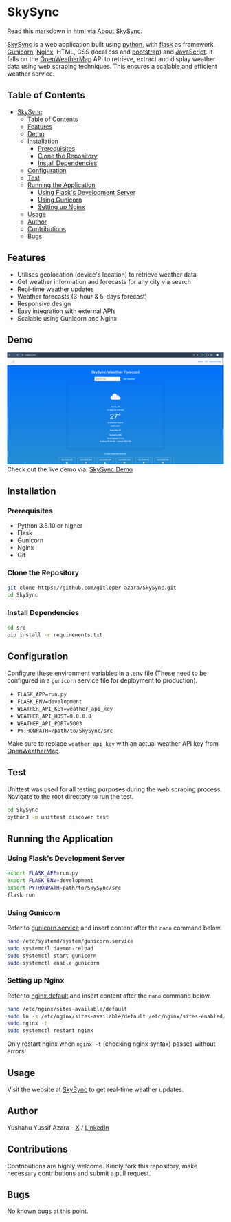 # SkySync
Read this markdown in html via [About SkySync](https://skysync-steel.vercel.app/about).

[SkySync](https://skysync-steel.vercel.app/) is a web application built using [python](https://www.python.org), with [flask](https://flask.palletsprojects.com/en/3.0.x/) as framework, [Gunicorn](https://gunicorn.org/), [Nginx](https://nginx.org/en/), HTML, CSS (local css and [bootstrap](https://getbootstrap.com/)) and [JavaScript](https://www.javascript.com/). It falls on the [OpenWeatherMap](https://openweathermap.org) API to retrieve, extract and display weather data using web scraping techniques. This ensures a scalable and efficient weather service.

## Table of Contents
- [SkySync](#skysync)
    - [Table of Contents](#table-of-contents)
    - [Features](#features)
    - [Demo](#demo)
    - [Installation](#installation)
        - [Prerequisites](#prerequisites)
        - [Clone the Repository](#clone-the-repository)
        - [Install Dependencies](#install-dependencies)
    - [Configuration](#configuration)
    - [Test](#test)
    - [Running the Application](#running-the-application)
        - [Using Flask's Development Server](#using-flasks-development-server)
        - [Using Gunicorn](#using-gunicorn)
        - [Setting up Nginx](#setting-up-nginx)
    - [Usage](#usage)
    - [Author](#author)
    - [Contributions](#contributions)
    - [Bugs](#bugs)

## Features
- Utilises geolocation (device's location) to retrieve weather data
- Get weather information and forecasts for any city via search
- Real-time weather updates
- Weather forecasts (3-hour & 5-days forecast)
- Responsive design
- Easy integration with external APIs
- Scalable using Gunicorn and Nginx

## Demo
![SkySync Screenshot Demo](./src/app/static/images/skysync_screenshot.png)
Check out the live demo via: [SkySync Demo](https://start.muqitazara.tech)

## Installation
### Prerequisites
- Python 3.8.10 or higher
- Flask
- Gunicorn
- Nginx
- Git

### Clone the Repository
```bash
git clone https://github.com/gitloper-azara/SkySync.git
cd SkySync
```

### Install Dependencies
```bash
cd src
pip install -r requirements.txt
```

## Configuration
Configure these environment variables in a .env file (These need to be configured in a `gunicorn` service file for deployment to production).
- `FLASK_APP=run.py`
- `FLASK_ENV=development`
- `WEATHER_API_KEY=weather_api_key`
- `WEATHER_API_HOST=0.0.0.0`
- `WEATHER_API_PORT=5003`
- `PYTHONPATH=/path/to/SkySync/src`

Make sure to replace `weather_api_key` with an actual weather API key from [OpenWeatherMap](https://openweathermap.org).

## Test
Unittest was used for all testing purposes during the web scraping process. Navigate to the root directory to run the test.
```bash
cd SkySync
python3 -m unittest discover test
```

## Running the Application
### Using Flask's Development Server
```bash
export FLASK_APP=run.py
export FLASK_ENV=development
export PYTHONPATH=path/to/SkySync/src
flask run
```

### Using Gunicorn
Refer to [gunicorn.service](./src/server_side_config/gunicorn.service) and insert content after the `nano` command below.
```bash
nano /etc/systemd/system/gunicorn.service
sudo systemctl daemon-reload
sudo systemctl start gunicorn
sudo systemctl enable gunicorn
```

### Setting up Nginx
Refer to [nginx.default](./src/server_side_config/nginx.default) and insert content after the `nano` command below.
```bash
nano /etc/nginx/sites-available/default
sudo ln -s /etc/nginx/sites-available/default /etc/nginx/sites-enabled/
sudo nginx -t
sudo systemctl restart nginx
```
Only restart nginx when `nginx -t` (checking nginx syntax) passes without errors!

## Usage
Visit the website at [SkySync](https://skysync-steel.vercel.app/) to get real-time weather updates.

## Author
Yushahu Yussif Azara - [X](https://www.twitter.com/muqitazara) / [LinkedIn](https://www.linkedin.com/in/yushahuyussifazara)

## Contributions
Contributions are highly welcome. Kindly fork this repository, make necessary contributions and submit a pull request.

## Bugs
No known bugs at this point.
